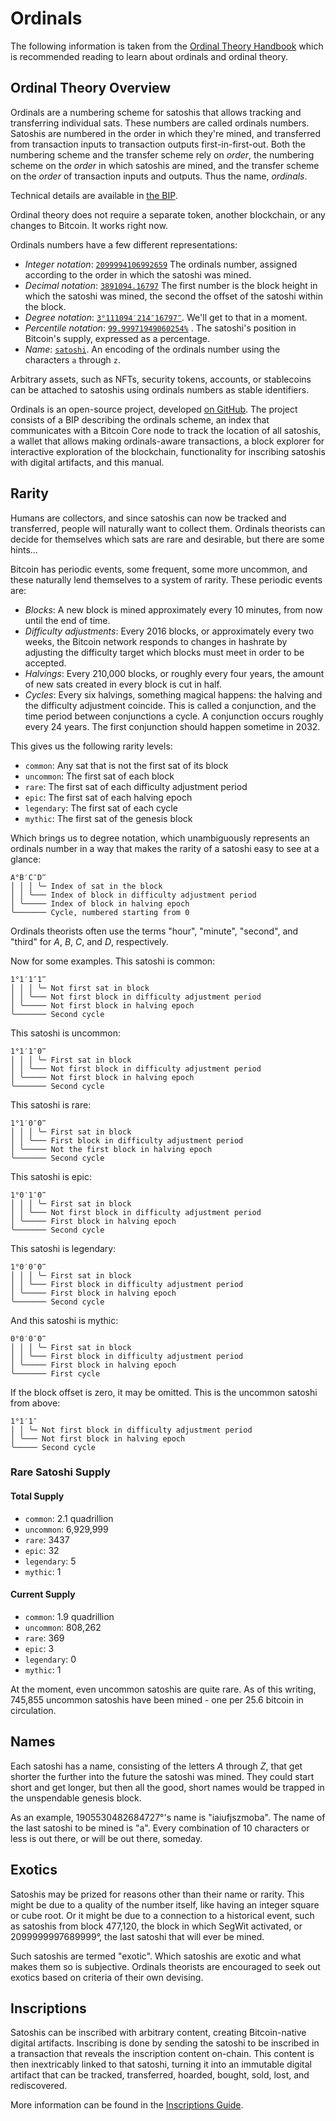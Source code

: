 # Ordinals

The following information is taken from the [Ordinal Theory Handbook](https://docs.ordinals.com/overview.html) which is recommended reading to learn about ordinals and ordinal theory.

## Ordinal Theory Overview <a href="#ordinal-theory-overview" id="ordinal-theory-overview"></a>

Ordinals are a numbering scheme for satoshis that allows tracking and transferring individual sats. These numbers are called ordinals numbers. Satoshis are numbered in the order in which they're mined, and transferred from transaction inputs to transaction outputs first-in-first-out. Both the numbering scheme and the transfer scheme rely on _order_, the numbering scheme on the _order_ in which satoshis are mined, and the transfer scheme on the _order_ of transaction inputs and outputs. Thus the name, _ordinals_.

Technical details are available in [the BIP](https://github.com/ordinals/ord/blob/master/bip.mediawiki).

Ordinal theory does not require a separate token, another blockchain, or any changes to Bitcoin. It works right now.

Ordinals numbers have a few different representations:

* _Integer notation_: [`2099994106992659`](../sandshrew/ordinals-rpc.md#sat-by-number) The ordinals number, assigned according to the order in which the satoshi was mined.
* _Decimal notation_: [`3891094.16797`](../sandshrew/ordinals-rpc.md#sat-by-decimal) The first number is the block height in which the satoshi was mined, the second the offset of the satoshi within the block.
* _Degree notation_: [`3°111094′214″16797‴`](../sandshrew/ordinals-rpc.md#sat-by-degree). We'll get to that in a moment.
* _Percentile notation_: [`99.99971949060254%`](../sandshrew/ordinals-rpc.md#sat-by-percentile) . The satoshi's position in Bitcoin's supply, expressed as a percentage.
* _Name_: [`satoshi`](../sandshrew/ordinals-rpc.md#sat-by-name). An encoding of the ordinals number using the characters `a` through `z`.

Arbitrary assets, such as NFTs, security tokens, accounts, or stablecoins can be attached to satoshis using ordinals numbers as stable identifiers.

Ordinals is an open-source project, developed [on GitHub](https://github.com/ordinals/ord). The project consists of a BIP describing the ordinals scheme, an index that communicates with a Bitcoin Core node to track the location of all satoshis, a wallet that allows making ordinals-aware transactions, a block explorer for interactive exploration of the blockchain, functionality for inscribing satoshis with digital artifacts, and this manual.

## Rarity <a href="#rarity" id="rarity"></a>

Humans are collectors, and since satoshis can now be tracked and transferred, people will naturally want to collect them. Ordinals theorists can decide for themselves which sats are rare and desirable, but there are some hints…

Bitcoin has periodic events, some frequent, some more uncommon, and these naturally lend themselves to a system of rarity. These periodic events are:

* _Blocks_: A new block is mined approximately every 10 minutes, from now until the end of time.
* _Difficulty adjustments_: Every 2016 blocks, or approximately every two weeks, the Bitcoin network responds to changes in hashrate by adjusting the difficulty target which blocks must meet in order to be accepted.
* _Halvings_: Every 210,000 blocks, or roughly every four years, the amount of new sats created in every block is cut in half.
* _Cycles_: Every six halvings, something magical happens: the halving and the difficulty adjustment coincide. This is called a conjunction, and the time period between conjunctions a cycle. A conjunction occurs roughly every 24 years. The first conjunction should happen sometime in 2032.

This gives us the following rarity levels:

* `common`: Any sat that is not the first sat of its block
* `uncommon`: The first sat of each block
* `rare`: The first sat of each difficulty adjustment period
* `epic`: The first sat of each halving epoch
* `legendary`: The first sat of each cycle
* `mythic`: The first sat of the genesis block

Which brings us to degree notation, which unambiguously represents an ordinals number in a way that makes the rarity of a satoshi easy to see at a glance:

```
A°B′C″D‴
│ │ │ ╰─ Index of sat in the block
│ │ ╰─── Index of block in difficulty adjustment period
│ ╰───── Index of block in halving epoch
╰─────── Cycle, numbered starting from 0
```

Ordinals theorists often use the terms "hour", "minute", "second", and "third" for _A_, _B_, _C_, and _D_, respectively.

Now for some examples. This satoshi is common:

```
1°1′1″1‴
│ │ │ ╰─ Not first sat in block
│ │ ╰─── Not first block in difficulty adjustment period
│ ╰───── Not first block in halving epoch
╰─────── Second cycle
```

This satoshi is uncommon:

```
1°1′1″0‴
│ │ │ ╰─ First sat in block
│ │ ╰─── Not first block in difficulty adjustment period
│ ╰───── Not first block in halving epoch
╰─────── Second cycle
```

This satoshi is rare:

```
1°1′0″0‴
│ │ │ ╰─ First sat in block
│ │ ╰─── First block in difficulty adjustment period
│ ╰───── Not the first block in halving epoch
╰─────── Second cycle
```

This satoshi is epic:

```
1°0′1″0‴
│ │ │ ╰─ First sat in block
│ │ ╰─── Not first block in difficulty adjustment period
│ ╰───── First block in halving epoch
╰─────── Second cycle
```

This satoshi is legendary:

```
1°0′0″0‴
│ │ │ ╰─ First sat in block
│ │ ╰─── First block in difficulty adjustment period
│ ╰───── First block in halving epoch
╰─────── Second cycle
```

And this satoshi is mythic:

```
0°0′0″0‴
│ │ │ ╰─ First sat in block
│ │ ╰─── First block in difficulty adjustment period
│ ╰───── First block in halving epoch
╰─────── First cycle
```

If the block offset is zero, it may be omitted. This is the uncommon satoshi from above:

```
1°1′1″
│ │ ╰─ Not first block in difficulty adjustment period
│ ╰─── Not first block in halving epoch
╰───── Second cycle
```

### Rare Satoshi Supply <a href="#rare-satoshi-supply" id="rare-satoshi-supply"></a>

#### Total Supply <a href="#total-supply" id="total-supply"></a>

* `common`: 2.1 quadrillion
* `uncommon`: 6,929,999
* `rare`: 3437
* `epic`: 32
* `legendary`: 5
* `mythic`: 1

#### Current Supply <a href="#current-supply" id="current-supply"></a>

* `common`: 1.9 quadrillion
* `uncommon`: 808,262
* `rare`: 369
* `epic`: 3
* `legendary`: 0
* `mythic`: 1

At the moment, even uncommon satoshis are quite rare. As of this writing, 745,855 uncommon satoshis have been mined - one per 25.6 bitcoin in circulation.

## Names <a href="#names" id="names"></a>

Each satoshi has a name, consisting of the letters _A_ through _Z_, that get shorter the further into the future the satoshi was mined. They could start short and get longer, but then all the good, short names would be trapped in the unspendable genesis block.

As an example, 1905530482684727°'s name is "iaiufjszmoba". The name of the last satoshi to be mined is "a". Every combination of 10 characters or less is out there, or will be out there, someday.

## Exotics <a href="#exotics" id="exotics"></a>

Satoshis may be prized for reasons other than their name or rarity. This might be due to a quality of the number itself, like having an integer square or cube root. Or it might be due to a connection to a historical event, such as satoshis from block 477,120, the block in which SegWit activated, or 2099999997689999°, the last satoshi that will ever be mined.

Such satoshis are termed "exotic". Which satoshis are exotic and what makes them so is subjective. Ordinals theorists are encouraged to seek out exotics based on criteria of their own devising.

## Inscriptions <a href="#inscriptions" id="inscriptions"></a>

Satoshis can be inscribed with arbitrary content, creating Bitcoin-native digital artifacts. Inscribing is done by sending the satoshi to be inscribed in a transaction that reveals the inscription content on-chain. This content is then inextricably linked to that satoshi, turning it into an immutable digital artifact that can be tracked, transferred, hoarded, bought, sold, lost, and rediscovered.

More information can be found in the [Inscriptions Guide](ordinals.md#inscriptions).
